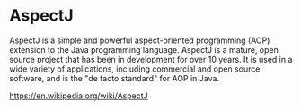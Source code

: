# AspectJ
AspectJ is a simple and powerful aspect-oriented programming (AOP) extension to the Java programming language. AspectJ is a mature, open source project that has been in development for over 10 years. It is used in a wide variety of applications, including commercial and open source software, and is the "de facto standard" for AOP in Java.

https://en.wikipedia.org/wiki/AspectJ